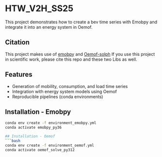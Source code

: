 # HTW_V2H_SS25
This project demonstrates how to create a bev time series with Emobpy and integrate it into an energy system in Oemof.

## Citation

This project makes use of [emobpy](https://gitlab.com/diw-evu/emobpy/emobpy)
and [Oemof-solph](https://github.com/oemof/oemof-solph)
If you use this project in scientific work, please cite this repo and these two Libs as well.


## Features
- Generation of mobility, consumption, and load time series  
- Integration with energy system models using Oemof  
- Reproducible pipelines (conda environments)  

## Installation - Emobpy
```bash
conda env create -f environment_emobpy.yml
conda activate emobpy_py36

## Installation - Oemof
```bash
conda env create -f environment_oemof.yml
conda activate oemof_solve_py312

